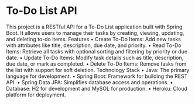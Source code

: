 # To-Do List API
This project is a RESTful API for a To-Do List application built with Spring Boot. It allows users to manage their tasks by creating, viewing, updating, and deleting to-do items.
Features
• Create To-Do Items: Add new tasks with attributes like title, description, due date, and priority.
• Read To-Do Items: Retrieve all tasks with optional sorting and filtering by priority or due date.
• Update To-Do Items: Modify task details such as title, description, due date, or mark as completed.
• Delete To-Do Items: Remove tasks from the list with support for soft deletion.
Technology Stack
• Java: The primary language for development.
• Spring Boot: Framework for building the REST API.
• Spring Data JPA: Simplifies database access and operations.
• Database: H2 for development and MySOL for production.
• Heroku: Cloud platform for deployment.


